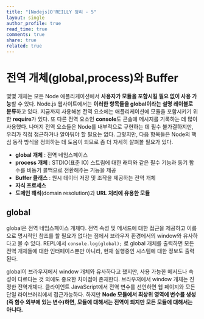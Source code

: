 ```yaml
---
title: "[Nodejs]O'REILLY 정리 - 5"
layout: single
author_profile: true
read_time: true
comments: true
share: true
related: true
---
```


# 전역 개체(global,process)와 Buffer
몇몇 개체는 모든 Node 애플리케이션에서 **사용자가 모듈을 포함시킬 필요 없이 사용 가능**할 수 있다. Node.js 웹사이트에서는 **이러한 항목들을 global이라는 설명 레이블로 분류**하고 있다. 지금까지 사용해본 전역 요소에는 애플리케이션에 모듈을 포함시키기 위한 **require**가 있다. 또 다른 전역 요소인 **console**도 콘솔에 메시지를 기록하는 데 많이 사용했다. 나머지 전역 요소들은 Node를 내부적으로 구현하는 데 필수 불가결하지만, 우리가 직접 접근하거나 알아둬야 할 필요는 없다. 그렇지만, 다음 항목들은 Node의 핵심 동작 방식을 정의하는 데 도움이 되므로 좀 더 자세히 살펴볼 필요가 있다.
* **global 개체** : 전역 네임스페이스
* **process 개체** : STDIO(표준 IO) 스트림에 대한 래퍼와 같은 필수 기능과 동기 함수를 비동기 콜백으로 전환해주는 기능을 제공
* **Buffer 클래스** : 원시 데이터 저장 및 조작을 제공하는 전역 개체
* **자식 프로세스**
* **도메인 해석**(domain resolution)과 **URL 처리에 유용한 모듈**

## global
global은 전역 네임스페이스 개체다. 전역 속성 및 메서드에 대한 접근을 제공하고 이름으로 명시적인 참조를 할 필요가 없다는 점에서 브라우저 환경에서의 window와 유사하다고 볼 수 있다. REPL에서 `console.log(global);` 로 global 개체를 출력하면 모든 전역 개체들에 대한 인터페이스뿐만 아니라, 현재 실행중인 시스템에 대한 정보도 출력된다.

global이 브라우저에서 window 개체와 유사하다고 했지만, 사용 가능한 메서드나 속성이 다르다는 것 외에도 중요한 차이점이 존재한다. 브라우저에서 window 개체는 진정한 전역개체다. 클라이언트 JavaScript에서 전역 변수를 선언하면 웹 페이지와 모든 단일 라이브러리에서 접근가능하다. 하지만 **Node 모듈에서 최상위 영역에 변수를 생성(즉 함수 외부에 있는 변수)하면, 모듈에 대해서는 전역이 되지만 모든 모듈에 대해서는 아니다.**